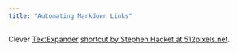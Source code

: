 ```yaml
---
title: "Automating Markdown Links"
---
```

<p>Clever <a href="http://smilesoftware.com/TextExpander/index.html">TextExpander</a> <a href="http://512pixels.net/2012/07/md-links/">shortcut by Stephen Hacket at 512pixels.net</a>.</p>
